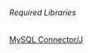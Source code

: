 
###### Required Libraries
[MySQL Connector/J](https://dev.mysql.com/get/Downloads/Connector-J/mysql-connector-java-5.0.8.zip)